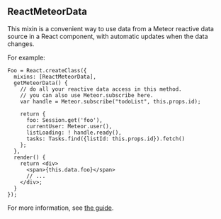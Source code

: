 ## ReactMeteorData

This mixin is a convenient way to use data from a Meteor reactive data source in a React component, with automatic updates when the data changes.

For example:

```
Foo = React.createClass({
  mixins: [ReactMeteorData],
  getMeteorData() {
    // do all your reactive data access in this method.
    // you can also use Meteor.subscribe here.
    var handle = Meteor.subscribe("todoList", this.props.id);

    return {
      foo: Session.get('foo'),
      currentUser: Meteor.user(),
      listLoading: ! handle.ready(),
      tasks: Tasks.find({listId: this.props.id}).fetch()
    };
  },
  render() {
    return <div>
      <span>{this.data.foo}</span>
      // ...
    </div>;
  }
});
```

For more information, see [the guide](http://react-in-meteor.readthedocs.org/en/latest/meteor-data/).